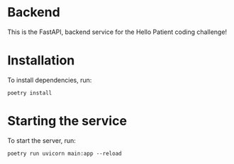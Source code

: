 # Backend

This is the FastAPI, backend service for the Hello Patient coding challenge! 

# Installation

To install dependencies, run:
```
poetry install
```

# Starting the service

To start the server, run:
```
poetry run uvicorn main:app --reload
```
